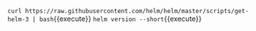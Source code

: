 `curl https://raw.githubusercontent.com/helm/helm/master/scripts/get-helm-3 | bash`{{execute}}
`helm version --short`{{execute}}
